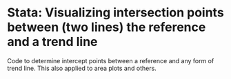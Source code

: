 # Stata: Visualizing intersection points between (two lines) the reference and a trend line
Code to determine intercept points between a reference and any form of trend line. This also applied to area plots and others.
